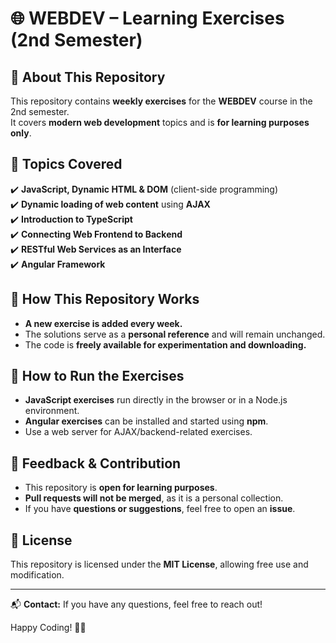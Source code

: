 # 🌐 WEBDEV – Learning Exercises (2nd Semester)  

## 📘 About This Repository  
This repository contains **weekly exercises** for the **WEBDEV** course in the 2nd semester.  
It covers **modern web development** topics and is **for learning purposes only**.  

## 📌 Topics Covered  
✔️ **JavaScript, Dynamic HTML & DOM** (client-side programming)  
✔️ **Dynamic loading of web content** using **AJAX**  
✔️ **Introduction to TypeScript**  
✔️ **Connecting Web Frontend to Backend**  
✔️ **RESTful Web Services as an Interface**  
✔️ **Angular Framework**  

## 📌 How This Repository Works  
- **A new exercise is added every week.**  
- The solutions serve as a **personal reference** and will remain unchanged.  
- The code is **freely available for experimentation and downloading.**  

## 📌 How to Run the Exercises  
- **JavaScript exercises** run directly in the browser or in a Node.js environment.  
- **Angular exercises** can be installed and started using **npm**.  
- Use a web server for AJAX/backend-related exercises.  

## 📌 Feedback & Contribution  
- This repository is **open for learning purposes**.  
- **Pull requests will not be merged**, as it is a personal collection.  
- If you have **questions or suggestions**, feel free to open an **issue**.  

## 📌 License  
This repository is licensed under the **MIT License**, allowing free use and modification.  

---

📬 **Contact:** If you have any questions, feel free to reach out!  

Happy Coding! 🚀🎉
